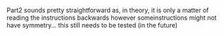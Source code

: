Part2 sounds pretty straightforward as, in theory, it is only a matter of reading the instructions backwards
however someinstructions might not have symmetry... this still needs to be tested (in the future)
